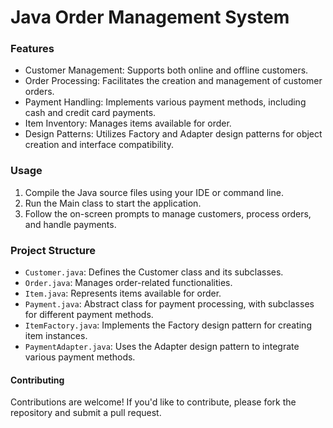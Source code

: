 # Java Order Management System

### Features
- Customer Management: Supports both online and offline customers.
- Order Processing: Facilitates the creation and management of customer orders.
- Payment Handling: Implements various payment methods, including cash and credit card payments.
- Item Inventory: Manages items available for order.
- Design Patterns: Utilizes Factory and Adapter design patterns for object creation and interface compatibility.

### Usage
1. Compile the Java source files using your IDE or command line.
2. Run the Main class to start the application.
3. Follow the on-screen prompts to manage customers, process orders, and handle payments.

### Project Structure
- ```Customer.java```: Defines the Customer class and its subclasses.
- ```Order.java```: Manages order-related functionalities.
- ```Item.java```: Represents items available for order.
- ```Payment.java```: Abstract class for payment processing, with subclasses for different payment methods.
- ```ItemFactory.java```: Implements the Factory design pattern for creating item instances.
- ```PaymentAdapter.java```: Uses the Adapter design pattern to integrate various payment methods.

#### Contributing
Contributions are welcome! If you'd like to contribute, please fork the repository and submit a pull request.
